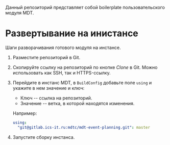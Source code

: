 Данный репозиторий представляет собой boilerplate пользовательского модуля MDT.

# Развертывание на инистансе

Шаги разворачивания готового модуля на инстансе.

1. Разместите репозиторий в Git.
2. Скопируйте ссылку на репозиторий по кнопке _Clone_ в Git. Можно использовать как SSH, так и HTTPS-ссылку.
3. Перейдите в инстанс MDT, в `BuildConfig` добавьте поле `using` и укажите в нем значение и ключ:

   - Ключ -- ссылка на репозиторий.
   - Значение -- ветка, в которой находятся изменения.

   Например:

   ```yaml
   using:
     "git@gitlab.ics-it.ru:mdtc/mdt-event-planning.git": master
   ```

4. Запустите сборку инстанса.
